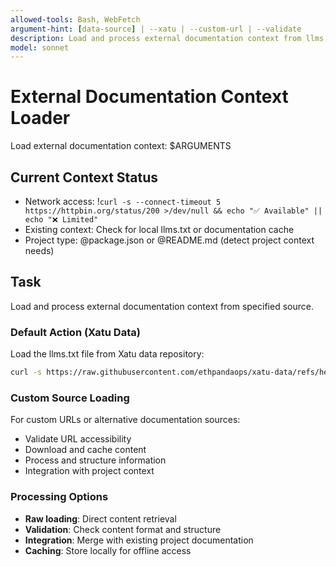 ```yaml
---
allowed-tools: Bash, WebFetch
argument-hint: [data-source] | --xatu | --custom-url | --validate
description: Load and process external documentation context from llms.txt files or custom sources
model: sonnet
---
```


# External Documentation Context Loader

Load external documentation context: $ARGUMENTS

## Current Context Status

- Network access: !`curl -s --connect-timeout 5 https://httpbin.org/status/200 >/dev/null && echo "✅ Available" || echo "❌ Limited"`
- Existing context: Check for local llms.txt or documentation cache
- Project type: @package.json or @README.md (detect project context needs)

## Task

Load and process external documentation context from specified source.

### Default Action (Xatu Data)
Load the llms.txt file from Xatu data repository:
```bash
curl -s https://raw.githubusercontent.com/ethpandaops/xatu-data/refs/heads/master/llms.txt
```

### Custom Source Loading
For custom URLs or alternative documentation sources:
- Validate URL accessibility
- Download and cache content
- Process and structure information
- Integration with project context

### Processing Options
- **Raw loading**: Direct content retrieval
- **Validation**: Check content format and structure  
- **Integration**: Merge with existing project documentation
- **Caching**: Store locally for offline access

